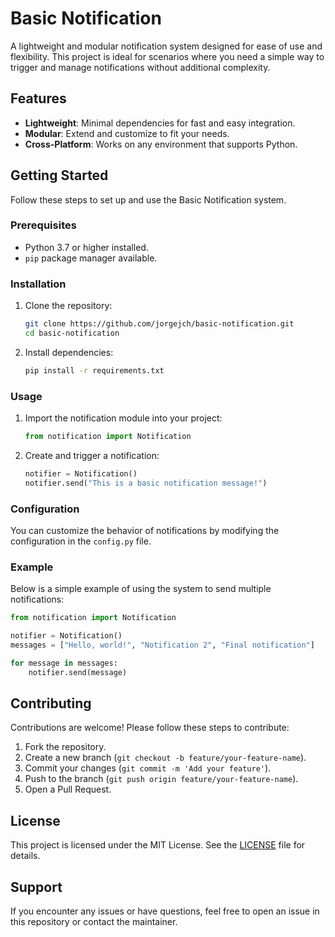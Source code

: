 # Basic Notification

A lightweight and modular notification system designed for ease of use and flexibility. This project is ideal for scenarios where you need a simple way to trigger and manage notifications without additional complexity.

## Features

- **Lightweight**: Minimal dependencies for fast and easy integration.
- **Modular**: Extend and customize to fit your needs.
- **Cross-Platform**: Works on any environment that supports Python.

## Getting Started

Follow these steps to set up and use the Basic Notification system.

### Prerequisites

- Python 3.7 or higher installed.
- `pip` package manager available.

### Installation

1. Clone the repository:
   ```bash
   git clone https://github.com/jorgejch/basic-notification.git
   cd basic-notification
   ```

2. Install dependencies:
   ```bash
   pip install -r requirements.txt
   ```

### Usage

1. Import the notification module into your project:
   ```python
   from notification import Notification
   ```

2. Create and trigger a notification:
   ```python
   notifier = Notification()
   notifier.send("This is a basic notification message!")
   ```

### Configuration

You can customize the behavior of notifications by modifying the configuration in the `config.py` file.

### Example

Below is a simple example of using the system to send multiple notifications:
```python
from notification import Notification

notifier = Notification()
messages = ["Hello, world!", "Notification 2", "Final notification"]

for message in messages:
    notifier.send(message)
```

## Contributing

Contributions are welcome! Please follow these steps to contribute:

1. Fork the repository.
2. Create a new branch (`git checkout -b feature/your-feature-name`).
3. Commit your changes (`git commit -m 'Add your feature'`).
4. Push to the branch (`git push origin feature/your-feature-name`).
5. Open a Pull Request.

## License

This project is licensed under the MIT License. See the [LICENSE](LICENSE) file for details.

## Support

If you encounter any issues or have questions, feel free to open an issue in this repository or contact the maintainer.
